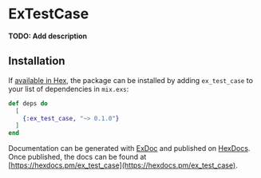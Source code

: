 # ExTestCase

**TODO: Add description**

## Installation

If [available in Hex](https://hex.pm/docs/publish), the package can be installed
by adding `ex_test_case` to your list of dependencies in `mix.exs`:

```elixir
def deps do
  [
    {:ex_test_case, "~> 0.1.0"}
  ]
end
```

Documentation can be generated with [ExDoc](https://github.com/elixir-lang/ex_doc)
and published on [HexDocs](https://hexdocs.pm). Once published, the docs can
be found at [https://hexdocs.pm/ex_test_case](https://hexdocs.pm/ex_test_case).

